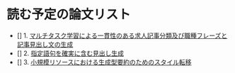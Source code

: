 # 読む予定の論文リスト
- [] 1. [マルチタスク学習による一貫性のある求人記事分類及び職種フレーズと記事見出し文の生成](https://www.anlp.jp/proceedings/annual_meeting/2019/pdf_dir/P7-9.pdf)
- [] 2. [指定語句を確実に含む見出し生成](https://www.anlp.jp/proceedings/annual_meeting/2021/pdf_dir/B6-4.pdf)
- [] 3. [小規模リソースにおける生成型要約のためのスタイル転移](https://www.anlp.jp/proceedings/annual_meeting/2020/pdf_dir/A4-1.pdf)
